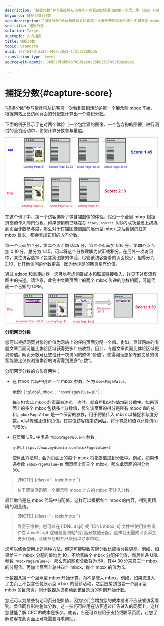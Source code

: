 ```yaml
---
description: “捕捉分数”参与量度将从访客第一次看到营销活动的第一个展示型 mbox 开始，根据网站上已访问页面的分配值计算出一个累积分数。
keywords: 捕捉分数;分数
seo-description: “捕捉分数”参与量度将从访客第一次看到营销活动的第一个展示型 mbox 开始，根据网站上已访问页面的分配值计算出一个累积分数。
seo-title: 捕捉分数
solution: Target
subtopic: 入门指南
title: 捕捉分数
topic: Standard
uuid: 977454ad-da32-449a-a8c9-1f3c75220be6
translation-type: tm+mt
source-git-commit: 8bd57fb3bb467d8dae50535b6c367995f2acabac

---
```



# 捕捉分数{#capture-score}

“捕捉分数”参与量度将从访客第一次看到营销活动的第一个展示型 mbox 开始，根据网站上已访问页面的分配值计算出一个累积分数。

下面的例子显示了在对两个体验（一个包含猫的图像，一个包含狗的图像）进行测试的营销活动中，如何计算分数参与量度。

![](assets/example_score.png)

在这个例子中，第一个访客选择了包含猫图像的体验。假设一个全局 mbox 根据页面值传入网页分数。如果营销商已经在与 `**any mbox**` 关联的成功量度上捕捉到页面计数参与度，那么对于在猫图像周围的展示型 mbox 之后看到的任何 mbox 请求，都会累加它们的访问分数。

第一个页面加 1 分，第二个页面加 0.25 分，第三个页面加 0.10 分，第四个页面加 0.10 分，总分为 1.45。可以将这个分数理解为货币或积分。在另外一次访问中，某位访客选择了包含狗图像的体验，尽管该访客查看的页面较少，但得分为 2.10，比其他访问的分数更高，因为他浏览的网页更有价值。

通过 adbox 和重定向器，您可以考虑购置成本和联属链接收入，详见下述页流程图中的描述。请注意，此例中文章页面上的两个 mbox 传递的分数相同，可能代表一个已知的 CPM。

![](assets/example_score2.png)

**分配网页分数**

您可以根据网页对您的价值为网站上的任何页面分配一个值。例如，烹饪网站的专题文章页面可能比体验区域获得更多广告收益。因此，专题文章页面比体验区域更具价值。网页分数可让您设计一次访问的整体“价值”，使得阅读更多专题文章的访客能够比仅仅浏览体验的访客得到更多“点数”。

分配网页分数的方法有两种：

* 在 mbox 代码中创建一个 mbox 参数，名为 `mboxPageValue`。

   示例: `('global_mbox', 'mboxPageValue=10');`

   每当包含此 mbox 的页面被浏览一次时，就会将指定的值加到分数中。如果页面上的多个 mbox 包括多个分数值，那么该页面的得分是所有 mbox 值的总和。`mboxPageValue` 是一个保留的参数，用于将值传入 mbox 以捕捉参与度分数。可以传递正值和负值。在每位访客结束访问后，将计算总和值以计算访问的总分。

* 在页面 URL 中传递 `?mboxPageValue=n` 参数。

   示例: `https://www.mydomain.com?mboxPageValue=5`

   使用此方法时，会为页面上的每个 mbox 将指定值加到分数中。例如，如果传递参数 `?mboxPageValue=10` 而页面上有三个 mbox，那么此页面的得分为 30。

>[!NOTE] {class="- topic/note "}
>
>位于营销活动第一个展示型 mbox 上方的 mbox 不计入分数。

最佳做法是在 mbox 代码中分配值。这样可以根据每个 mbox 的内容，得到更精确的测量值。

>[!NOTE] {class="- topic/note "}
>
>为便于维护，您可以在 [!DNL at.js] 或 [!DNL mbox.js] 文件中使用某些条件性 JavaScript 逻辑配置网站的页面分数值分配。这样就无需向网页添加更多代码。请联系您的客户顾问以寻求帮助。

您可以结合使用上述两种方法，但这可能导致实际分数比应得分数更高。例如，如果给三个 mbox 分配的值均为 10，不给第四个 mbox 分配任何值，然后传递 URL 参数 `?mboxPageValue=5`，那么您的网页分数将为 50，其中 30 分来自三个 mbox 的分配值，再加上页面上总共四个 mbox，每个 mbox 的值为 5。

计数器从第一个展示型 mbox 开始计算，而不是登入 mbox。例如，如果您进入了主页上不包含任何展示型 mbox 的营销活动，之后链接到包含一个展示型 mbox 的目录页，则计数器从您移动到该目录页的时刻开始计数。

您还可以为某些特定网页分配负值，因为它们会增加您的成本或者不应该被访客看到。负值同样影响整体分数。这一技巧可应用在访客通过广告进入的网页上，这样您就能了解 CPC 的成本是多少。或者，它还可以应用于支持或联系页面，让您了解访客在此页面上可能需要寻求帮助。

